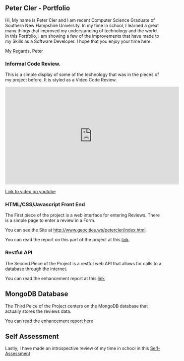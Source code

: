 ## Peter Cler - Portfolio 

Hi, My name is Peter Cler and I am recent Computer Science Graduate of Southern New Hampshire University. In my time In school, I learned a great many things that improved my understanding of technology and the world. In this Portfolio, I am showing a few of the improvements that have made to my Skills as a Software Developer. I hope that you enjoy your time here. 

My Regards,
Peter

### Informal Code Review. 

This is a simple display of some of the technology that was in the pieces of my project before. It is styled as a Video Code Review.

<iframe width="560" height="315" src="https://www.youtube.com/watch?v=YZ__MTsMdoc&feature=youtu.be" frameborder="0" allow="autoplay; encrypted-media" allowfullscreen></iframe>

[Link to video on youtube](https://youtu.be/YZ__MTsMdoc)

### HTML/CSS/Javascript Front End

The First piece of the project is a web interface for entering Reviews. There is a simple page to enter a review in a Form. 

You can see the Site at http://www.geocities.ws/petercler/index.html.

You can read the report on this part of the project at this [link](https://tinyurl.com/ya26qbmu).

### Restful API

The Second Piece of the Project is a restful web API that allows for calls to a database through the internet.

You can read the enhancement report at this [link](https://tinyurl.com/y82qhqfd)

## MongoDB Database

The Third Peice of the Project centers on the MongoDB database that actually stores the reviews data. 

You can read the enhancement report [here](https://tinyurl.com/y765kogt)

## Self Assessment

Lastly, I have made an introspective review of my time in school in this [Self-Assessment](https://tinyurl.com/yaxkqpce)
